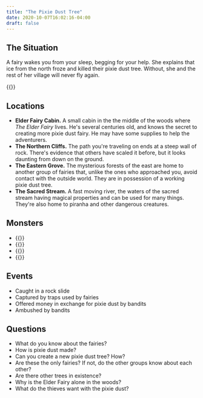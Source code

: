 ```yaml
---
title: "The Pixie Dust Tree"
date: 2020-10-07T16:02:16-04:00
draft: false
---
```


<div data-toc="In This Adventure"></div>

## The Situation

A fairy wakes you from your sleep, begging for your help. She explains that ice from the north froze and killed their pixie dust tree. Without, she and the rest of her village will never fly again.

{{<maps href="/downloads/map.pdf">}}


## Locations

- **Elder Fairy Cabin.** A small cabin in the the middle of the woods where _The Elder Fairy_ lives. He's several centuries old, and knows the secret to creating more pixie dust fairy. He may have some supplies to help the adventurers.
- **The Northern Cliffs.** The path you're traveling on ends at a steep wall of rock. There's evidence that others have scaled it before, but it looks daunting from down on the ground.
- **The Eastern Grove.** The mysterious forests of the east are home to another group of fairies that, unlike the ones who approached you, avoid contact with the outside world. They are in possession of a working pixie dust tree.
- **The Sacred Stream.** A fast moving river, the waters of the sacred stream having magical properties and can be used for many things. They're also home to piranha and other dangerous creatures.


## Monsters

- {{<monster name="Fairy/Pixie">}}
- {{<monster name="The Elder Fairy">}}
- {{<monster name="Piranha">}}
- {{<monster name="Bandit">}}



## Events

- Caught in a rock slide
- Captured by traps used by fairies
- Offered money in exchange for pixie dust by bandits
- Ambushed by bandits



## Questions

- What do you know about the fairies?
- How is pixie dust made?
- Can you create a new pixie dust tree? How?
- Are these the only fairies? If not, do the other groups know about each other?
- Are there other trees in existence?
- Why is the Elder Fairy alone in the woods?
- What do the thieves want with the pixie dust?